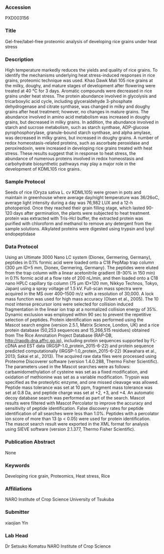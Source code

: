 ### Accession
PXD003156

### Title
Gel-free/label-free proteomic analysis of developing rice grains under heat stress

### Description
High temperature markedly reduces the yields and quality of rice grains. To identify the mechanisms underlying heat stress-induced responses in rice grains, proteomic technique was used. Khao Dawk Mali 105 rice grains at the milky, doughy, and mature stages of development after flowering were treated at 40 °C for 3 days. Aromatic compounds were decreased in rice grains under heat stress. The protein abundance involved in glycolysis and tricarboxylic acid cycle, including glyceraldehyde 3-phosphate dehydrogenase and citrate synthase, was changed in milky and doughy grains after heat treatment; however, no changes in mature grains. The abundance involved in amino acid metabolism was increased in doughy grains, but decreased in milky grains. In addition, the abundance involved in starch and sucrose metabolism, such as starch synthase, ADP-glucose pyrophosphorylase, granule-bound starch synthase, and alpha amylase, was decreased in milky grains, but increased in doughy grains. A number of redox homeostasis-related proteins, such as ascorbate peroxidase and peroxiredoxin, were increased in developing rice grains treated with heat stress. These results suggest that in response to heat stress, the abundance of numerous proteins involved in redox homeostasis and carbohydrate biosynthetic pathways may play a major role in the development of KDML105 rice grains.

### Sample Protocol
Seeds of rice (Oryza sativa L. cv KDML105) were grown in pots and maintain in greenhouse where average day/night temperature was 36/26oC, average light intensity during a day was 76,982 LUX and a 12-h photoperiod. Once they reached their grain filling stage, which lasted 90-120 days after germination, the plants were subjected to heat treatment. protein was extracted with Tris-Hcl buffer, the extracted protein was purified with chloroform and methanol to remove any detergent from the sample solutions. Alkylated proteins were digested using trypsin and lysyl endopeptidase

### Data Protocol
Using an Ultimate 3000 Nano LC system (Dionex, Germering, Germany), peptides in 0.1% formic acid were loaded onto a C18 PepMap trap column (300 µm ID×5 mm, Dionex, Germering, Germany). The peptides were eluted from the trap column with a linear acetonitrile gradient (8–30% in 150 min) in 0.1% formic acid at a flow rate of 200 nL/min, and then loaded onto a C18 nano HPLC capillary tip column (75 µm ID×120 mm, Nikkyo Technos, Tokyo, Japan) using a spray voltage of 1.5 kV. Full-scan mass spectra were acquired in the MS over 400–1500 m/z with a resolution of 30,000. A lock mass function was used for high mass accuracy (Olsen et al., 2005). The 10 most intense precursor ions were selected for collision induced fragmentation in the linear ion trap at a normalized collision energy of 35%. Dynamic exclusion was employed within 90 sec to prevent the repetitive selection of peptides. Protein identification was performed using the Mascot search engine (version 2.5.1, Matrix Science, London, UK) and a rice protein database (50,253 sequences and 15,266,515 residues) obtained from The Rice Annotation Project Database (RAP-DB, http://rapdb.dna.affrc.go.jp), including protein sequences supported by FL-cDNA and EST data (IRGSP-1.0_protein_2015-6-22) and protein sequence predicted computationally (IRGSP-1.0_protein_2015-6-22) (Kawahara et al., 2013; Sakai et al., 2013). The acquired raw data files were processed using Proteome Discoverer software (version 1.4.0.288, Thermo Fisher Scientific). The parameters used in the Mascot searches were as follows: carbamidomethylation of cysteine was set as a fixed modification, and oxidation of methionine was set as a variable modification. Trypsin was specified as the proteolytic enzyme, and one missed cleavage was allowed. Peptide mass tolerance was set at 10 ppm, fragment mass tolerance was set at 0.8 Da, and peptide charge was set at +2, +3, and +4. An automatic decoy database search was performed as part of the search. Mascot results were filtered with Mascot Percolator to improve the accuracy and sensitivity of peptide identification. False discovery rates for peptide identification of all searches were less than 1.0%. Peptides with a percolator ion score of more than 13 (p < 0.05) were used for protein identification. The mascot search result were exported in the XML format for analysis using SIEVE software (version 2.1.377, Thermo Fisher Scientific).

### Publication Abstract
None

### Keywords
Developing rice grain, Proteomics, Heat stress, Rice

### Affiliations
NARO Institute of Crop Science
University of Tsukuba

### Submitter
xiaojian Yin

### Lab Head
Dr Setsuko Komatsu
NARO Institute of Crop Science


